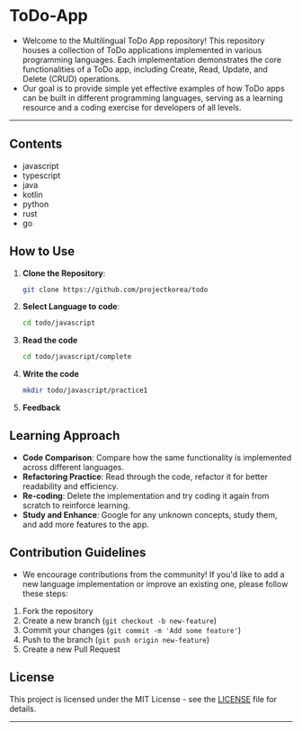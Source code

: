 # ToDo-App

- Welcome to the Multilingual ToDo App repository! This repository houses a collection of ToDo applications implemented in various programming languages. Each implementation demonstrates the core functionalities of a ToDo app, including Create, Read, Update, and Delete (CRUD) operations.
- Our goal is to provide simple yet effective examples of how ToDo apps can be built in different programming languages, serving as a learning resource and a coding exercise for developers of all levels.

---

## Contents

- javascript
- typescript
- java
- kotlin
- python
- rust
- go

## How to Use

1. **Clone the Repository**:
    ```bash
    git clone https://github.com/projectkorea/todo
    ```
2. **Select Language to code**:
    ```bash
    cd todo/javascript
    ```
3. **Read the code** 
    ```bash
    cd todo/javascript/complete
    ```
4. **Write the code**
    ```bash
    mkdir todo/javascript/practice1
    ```
5. **Feedback**

## Learning Approach

- **Code Comparison**: Compare how the same functionality is implemented across different languages.
- **Refactoring Practice**: Read through the code, refactor it for better readability and efficiency.
- **Re-coding**: Delete the implementation and try coding it again from scratch to reinforce learning.
- **Study and Enhance**: Google for any unknown concepts, study them, and add more features to the app.

## Contribution Guidelines

- We encourage contributions from the community! If you'd like to add a new language implementation or improve an existing one, please follow these steps:

1. Fork the repository
2. Create a new branch (`git checkout -b new-feature`)
3. Commit your changes (`git commit -m 'Add some feature'`)
4. Push to the branch (`git push origin new-feature`)
5. Create a new Pull Request

## License

This project is licensed under the MIT License - see the [LICENSE](LICENSE) file for details.

---